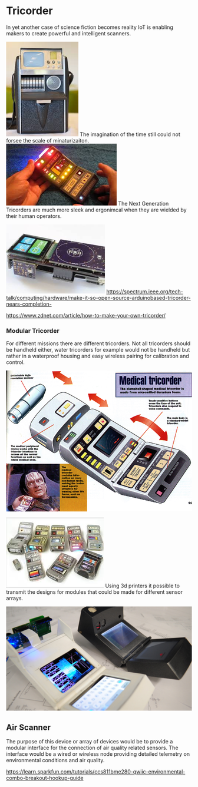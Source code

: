 # Tricorder

In yet another case of science fiction becomes reality IoT is enabling makers to create powerful and intelligent scanners.

![Classic Tricorder](/docs/media/tricorder-classic.jpeg)
The imagination of the time still could not forsee the scale of minaturizaiton.
![Next gen Tricorder](/docs/media/tricorder1.jpeg)
The Next Generation Tricorders are much more sleek and ergonimcal when they are wielded by their human operators.

![Actual Tricorder](/docs/media/tricorder-actual.jpeg)
https://spectrum.ieee.org/tech-talk/computing/hardware/make-it-so-open-source-arduinobased-tricorder-nears-completion-

https://www.zdnet.com/article/how-to-make-your-own-tricorder/

### Modular Tricorder

For different missions there are different tricorders. Not all tricorders should be handheld either, water tricorders for example would not be handheld but rather in a waterproof housing and easy wireless pairing for calibration and control.

![Modular Medical Tricorder](/docs/media/medical-tricorder-modular-design.gif)

![assorted](/docs/media/assorted-tricorders.jpeg)
Using 3d printers it possible to transmit the designs for modules that could be made for different sensor arrays.


![](/docs/media/dual-tricorder.jpg)


## Air Scanner

The purpose of this device or array of devices would be to provide a modular interface for the connection of air quality related sensors. The interface would be a wired or wireless node providing detailed telemetry on environmental conditions and air quality.

https://learn.sparkfun.com/tutorials/ccs811bme280-qwiic-environmental-combo-breakout-hookup-guide